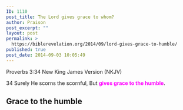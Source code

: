 ```yaml
---
ID: 1110
post_title: The Lord gives grace to whom?
author: Praison
post_excerpt: ""
layout: post
permalink: >
  https://biblerevelation.org/2014/09/lord-gives-grace-to-humble/
published: true
post_date: 2014-09-03 10:05:49
---
```

Proverbs 3:34
New King James Version (NKJV)

34 Surely He scorns the scornful,
But <span style="color: #ff00ff;"><strong>gives grace to the humble</strong></span>.
<h2>Grace to the humble</h2>